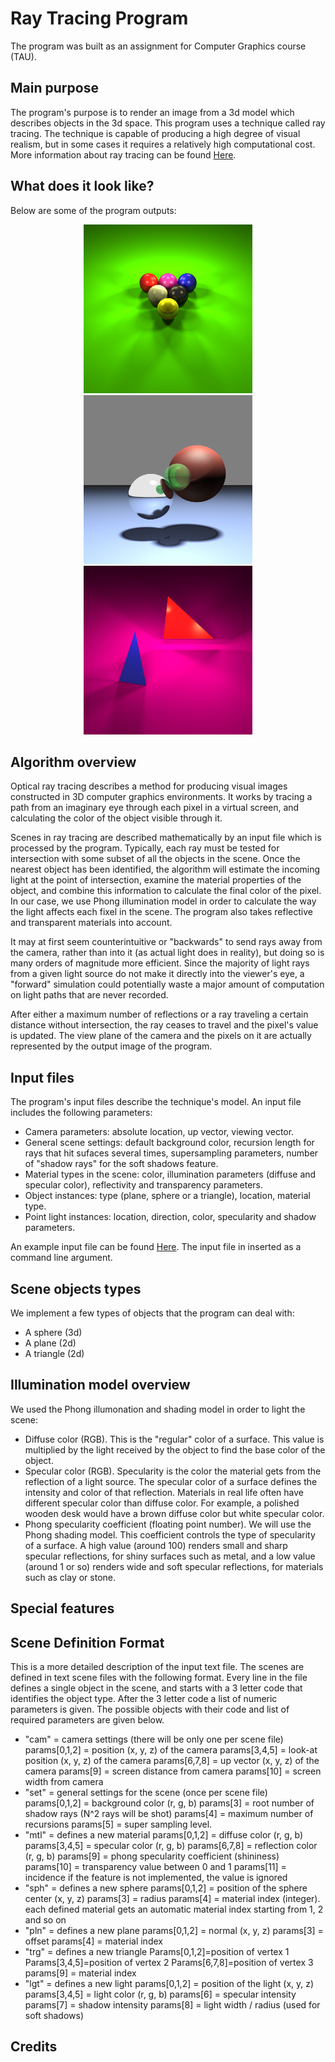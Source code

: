# Ray Tracing Program
The program was built as an assignment for Computer Graphics course (TAU).

## Main purpose 
The program's purpose is to render an image from a 3d model which describes objects in the 3d space. This program uses a technique called ray tracing. The technique is capable of producing a high degree of visual realism, but in some cases it requires a relatively high computational cost. More information about ray tracing can be found [Here](https://en.wikipedia.org/wiki/Ray_tracing_(graphics)).

## What does it look like?
Below are some of the program outputs:
<p align="center">
  <img src="./images/pool.png" alt="pool example"
       width="270" height="270">
  <img src="./images/spheres.png" alt="spheres example"
     width="270" height="270">
  <img src="./images/triangle.png" alt="triangle example"
   width="270" height="270">
</p>

## Algorithm overview
Optical ray tracing describes a method for producing visual images constructed in 3D computer graphics environments. It works by tracing a path from an imaginary eye through each pixel in a virtual screen, and calculating the color of the object visible through it.

Scenes in ray tracing are described mathematically by an input file which is processed by the program. Typically, each ray must be tested for intersection with some subset of all the objects in the scene. Once the nearest object has been identified, the algorithm will estimate the incoming light at the point of intersection, examine the material properties of the object, and combine this information to calculate the final color of the pixel. In our case, we use Phong illumination model in order to calculate the way the light affects each fixel in the scene. The program also takes reflective and transparent materials into account.

It may at first seem counterintuitive or "backwards" to send rays away from the camera, rather than into it (as actual light does in reality), but doing so is many orders of magnitude more efficient. Since the majority of light rays from a given light source do not make it directly into the viewer's eye, a "forward" simulation could potentially waste a major amount of computation on light paths that are never recorded.

After either a maximum number of reflections or a ray traveling a certain distance without intersection, the ray ceases to travel and the pixel's value is updated. The view plane of the camera and the pixels on it are actually represented by the output image of the program.

## Input files
The program's input files describe the technique's model. An input file includes the following parameters:
* Camera parameters: absolute location, up vector, viewing vector.
* General scene settings: default background color, recursion length for rays that hit sufaces several times, supersampling parameters, number of "shadow rays" for the soft shadows feature.
* Material types in the scene: color, illumination parameters (diffuse and specular color), reflectivity and transparency parameters.
* Object instances: type (plane, sphere or a triangle), location, material type.
* Point light instances: location, direction, color, specularity and shadow parameters.

An example input file can be found [Here](https://github.com/itay99988/RayTracing/blob/master/example_inputs/input1.txt).
The input file in inserted as a command line argument.

## Scene objects types
We implement a few types of objects that the program can deal with: 
* A sphere (3d)
* A plane (2d)
* A triangle (2d)

## Illumination model overview
We used the Phong illumonation and shading model in order to light the scene:
* Diffuse color (RGB). This is the "regular" color of a surface. This value is multiplied by the light received by the object to find the base color of the object.
* Specular color (RGB). Specularity is the color the material gets from the reflection of a light source. The specular color of a surface defines the intensity and color of that reflection. Materials in real life often have different specular color than diffuse color. For example, a polished wooden desk would have a brown diffuse color but white specular color.
* Phong specularity coefficient (floating point number). We will use the Phong shading model. This coefficient controls the type of specularity of a surface. A high value (around 100) renders small and sharp specular reflections, for shiny surfaces such as metal, and a low value (around 1 or so) renders wide and soft specular reflections, for materials such as clay or stone.

## Special features

## Scene Definition Format
This is a more detailed description of the input text file. The scenes are defined in text scene files with the following format. Every line in the file defines a single object in the scene, and starts with a 3 letter code that identifies the object type. After the 3 letter code a list of numeric parameters is given.
The possible objects with their code and list of required parameters are given below.
* "cam" = camera settings (there will be only one per scene file) params[0,1,2] = position (x, y, z) of the camera params[3,4,5] = look-at position (x, y, z) of the camera params[6,7,8] = up vector (x, y, z) of the camera params[9] = screen distance from camera
params[10] = screen width from camera
* "set" = general settings for the scene (once per scene file) params[0,1,2] = background color (r, g, b)
params[3] = root number of shadow rays (N^2 rays will be shot) params[4] = maximum number of recursions
params[5] = super sampling level.
* "mtl" = defines a new material
params[0,1,2] = diffuse color (r, g, b) params[3,4,5] = specular color (r, g, b) params[6,7,8] = reflection color (r, g, b)
params[9] = phong specularity coefficient (shininess) params[10] = transparency value between 0 and 1 params[11] = incidence
if the feature is not implemented, the value is ignored
* "sph" = defines a new sphere
params[0,1,2] = position of the sphere center (x, y, z) params[3] = radius
params[4] = material index (integer). each defined material gets an automatic material index starting from 1, 2 and so on
* "pln" = defines a new plane params[0,1,2] = normal (x, y, z) params[3] = offset
params[4] = material index
* "trg" = defines a new triangle
Params[0,1,2]=position of vertex 1
Params[3,4,5]=position of vertex 2
Params[6,7,8]=position of vertex 3
params[9] = material index
* "lgt" = defines a new light
params[0,1,2] = position of the light (x, y, z) params[3,4,5] = light color (r, g, b) params[6] = specular intensity
params[7] = shadow intensity
params[8] = light width / radius (used for soft shadows)

## Credits
